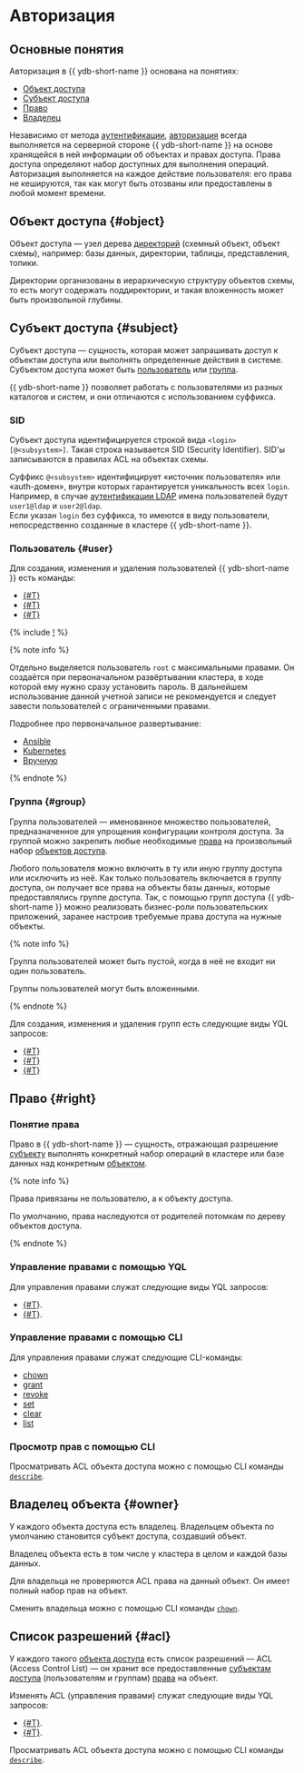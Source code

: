 # Авторизация

## Основные понятия

Авторизация в {{ ydb-short-name }} основана на понятиях:

* [Объект доступа](../concepts/glossary.md#access-object)
* [Субъект доступа](../concepts/glossary.md#access-subject)
* [Право](../concepts/glossary.md#access-right)
* [Владелец](../concepts/glossary.md#access-owner)

Независимо от метода [аутентификации](https://ru.wikipedia.org/wiki/Аутентификация), [авторизация](https://ru.wikipedia.org/wiki/Авторизация) всегда выполняется на серверной стороне {{ ydb-short-name }} на основе хранящейся в ней информации об объектах и правах доступа. Права доступа определяют набор доступных для выполнения операций.
Авторизация выполняется на каждое действие пользователя: его права не кешируются, так как могут быть отозваны или предоставлены в любой момент времени.

## Объект доступа {#object}

Объект доступа — узел дерева [директорий](../concepts/glossary.md#folder) (схемный объект, объект схемы), например: базы данных, директории, таблицы, представления, топики.

Директории организованы в иерархическую структуру объектов схемы, то есть могут содержать поддиректории, и такая вложенность может быть произвольной глубины.

## Субъект доступа {#subject}

Субъект доступа — сущность, которая может запрашивать доступ к объектам доступа или выполнять определенные действия в системе.
Субъектом доступа может быть [пользователь](#user) или [группа](#group).

{{ ydb-short-name }} позволяет работать с пользователями из разных каталогов и систем, и они отличаются с использованием суффикса.

### SID

Субъект доступа идентифицируется строкой вида `<login>[@<subsystem>]`. Такая строка называется SID (Security Identifier). SID'ы записываются в правилах ACL на объектах схемы.

Суффикс `@<subsystem>` идентифицирует «источник пользователя» или «auth-домен», внутри которых гарантируется уникальность всех `login`. Например, в случае [аутентификации LDAP](authentication.md#ldap-auth-provider) имена пользователей будут `user1@ldap` и `user2@ldap`.  
Если указан `login` без суффикса, то имеются в виду пользователи, непосредственно созданные в кластере {{ ydb-short-name }}.

### Пользователь {#user}

Для создания, изменения и удаления пользователей {{ ydb-short-name }} есть команды:

* [{#T}](../yql/reference/syntax/create-user.md)
* [{#T}](../yql/reference/syntax/alter-user.md)
* [{#T}](../yql/reference/syntax/drop-user.md)

{% include [!](../_includes/do-not-create-users-in-ldap.md) %}

{% note info %}

Отдельно выделяется пользователь `root` с максимальными правами. Он создаётся при первоначальном развёртывании кластера, в ходе которой ему нужно сразу установить пароль. В дальнейшем использование данной учетной записи не рекомендуется и следует завести пользователей с ограниченными правами.

Подробнее про первоначальное развертывание:

* [Ansible](../devops/ansible/initial-deployment.md)
* [Kubernetes](../devops/kubernetes/initial-deployment.md)
* [Вручную](../devops/manual/initial-deployment.md)

{% endnote %}

### Группа {#group}

Группа пользователей — именованное множество пользователей, предназначенное для упрощения конфигурации контроля доступа.
За группой можно закрепить любые необходимые [права](#right) на произвольный набор [объектов доступа](#object).

Любого пользователя можно включить в ту или иную группу доступа или исключить из неё. Как только пользователь включается в группу доступа, он получает все права на объекты базы данных, которые предоставлялись группе доступа.
Так, с помощью групп доступа {{ ydb-short-name }} можно реализовать бизнес-роли пользовательских приложений, заранее настроив требуемые права доступа на нужные объекты.

{% note info %}

Группа пользователей может быть пустой, когда в неё не входит ни один пользователь.

Группы пользователей могут быть вложенными.

{% endnote %}

Для создания, изменения и удаления групп есть следующие виды YQL запросов:

* [{#T}](../yql/reference/syntax/create-group.md)
* [{#T}](../yql/reference/syntax/alter-group.md)
* [{#T}](../yql/reference/syntax/drop-group.md)

## Право {#right}

### Понятие права

Право в {{ ydb-short-name }} — сущность, отражающая разрешение [субъекту](#subject) выполнять конкретный набор операций в кластере или базе данных над конкретным [объектом](#object).

{% note info %}

Права привязаны не пользователю, а к объекту доступа.

По умолчанию, права наследуются от родителей потомкам по дереву объектов доступа.

{% endnote %}

### Управление правами с помощью YQL

Для управления правами служат следующие виды YQL запросов:

* [{#T}](../yql/reference/syntax/grant.md).
* [{#T}](../yql/reference/syntax/revoke.md).

### Управление правами с помощью CLI

Для управления правами служат следующие CLI-команды:

* [chown](../reference/ydb-cli/commands/scheme-permissions.md#chown)
* [grant](../reference/ydb-cli/commands/scheme-permissions.md#grant-revoke)
* [revoke](../reference/ydb-cli/commands/scheme-permissions.md#grant-revoke)
* [set](../reference/ydb-cli/commands/scheme-permissions.md#set)
* [clear](../reference/ydb-cli/commands/scheme-permissions.md#clear)
* [list](../reference/ydb-cli/commands/scheme-permissions.md#list)

### Просмотр прав с помощью CLI

Просматривать ACL объекта доступа можно с помощью CLI команды [`describe`](../reference/ydb-cli/commands/scheme-describe.md).

## Владелец объекта {#owner}

У каждого объекта доступа есть владелец. Владельцем объекта по умолчанию становится субъект доступа, создавший объект.

Владелец объекта есть в том числе у кластера в целом и каждой базы данных.

Для владельца не проверяются ACL права на данный объект. Он имеет полный набор прав на объект.

Сменить владельца можно с помощью CLI команды [`chown`](../reference/ydb-cli/commands/scheme-permissions.md#chown).

## Список разрешений {#acl}

У каждого такого [объекта доступа](#object) есть список разрешений — ACL (Access Control List) — он хранит все предоставленные [субъектам доступа](#subject) (пользователям и группам) [права](#right) на объект.

Изменять ACL (управления правами) служат следующие виды YQL запросов:

* [{#T}](../yql/reference/syntax/grant.md).
* [{#T}](../yql/reference/syntax/revoke.md).

Просматривать ACL объекта доступа можно с помощью CLI команды [`describe`](../reference/ydb-cli/commands/scheme-describe.md).
